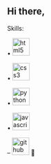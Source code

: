  ## Hi there,

 Skills:
 <p> • <img src='https://cdn.jsdelivr.net/npm/simple-icons@3.0.1/icons/html5.svg' alt='html5' height='40'>
 <p> • <img src='https://cdn.jsdelivr.net/npm/simple-icons@3.0.1/icons/css3.svg' alt='css3' height='40'>
 <p> • <img src='https://cdn.jsdelivr.net/npm/simple-icons@3.0.1/icons/python.svg' alt='python' height='40'>
 <p> • <img src='https://cdn.jsdelivr.net/npm/simple-icons@3.0.1/icons/javascript.svg' alt='javascript' height='40'>

– [<img src='https://cdn.jsdelivr.net/npm/simple-icons@3.0.1/icons/github.svg' alt='github' height='40'>](https://github.com/22ln) 🔭 
